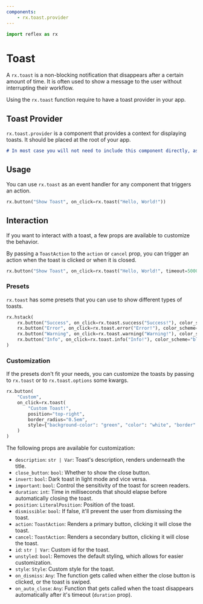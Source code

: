 ```yaml
---
components:
    - rx.toast.provider
---
```


```python exec
import reflex as rx
```

# Toast

A `rx.toast` is a non-blocking notification that disappears after a certain amount of time. It is often used to show a message to the user without interrupting their workflow.

Using the `rx.toast` function require to have a toast provider in your app.

## Toast Provider

`rx.toast.provider` is a component that provides a context for displaying toasts. It should be placed at the root of your app.

```md alert warning
# In most case you will not need to include this component directly, as it is already included in `rx.app` as the `overlay_component` for displaying connections errors.
```

## Usage

You can use `rx.toast` as an event handler for any component that triggers an action.

```python
rx.button("Show Toast", on_click=rx.toast("Hello, World!"))
```

## Interaction

If you want to interact with a toast, a few props are available to customize the behavior.

By passing a `ToastAction` to the `action` or `cancel` prop, you can trigger an action when the toast is clicked or when it is closed.

```python demo
rx.button("Show Toast", on_click=rx.toast("Hello, World!", timeout=5000, close_on_click=True))
```

### Presets

`rx.toast` has some presets that you can use to show different types of toasts.

```python demo
rx.hstack(
    rx.button("Success", on_click=rx.toast.success("Success!"), color_scheme="green"),
    rx.button("Error", on_click=rx.toast.error("Error!"), color_scheme="red"),
    rx.button("Warning", on_click=rx.toast.warning("Warning!"), color_scheme="orange"),
    rx.button("Info", on_click=rx.toast.info("Info!"), color_scheme="blue"),
)
```

### Customization

If the presets don't fit your needs, you can customize the toasts by passing to `rx.toast` or to `rx.toast.options` some kwargs.

```python demo
rx.button(
    "Custom", 
    on_click=rx.toast(
        "Custom Toast!",
        position="top-right",
        border_radius="0.5em",
        style={"background-color": "green", "color": "white", "border": "1px solid green"}
    )
)
```

The following props are available for customization:

- `description`: `str | Var`: Toast's description, renders underneath the title.
- `close_button`: `bool`: Whether to show the close button.    
- `invert`: `bool`: Dark toast in light mode and vice versa.
- `important`: `bool`: Control the sensitivity of the toast for screen readers.
- `duration`: `int`: Time in milliseconds that should elapse before automatically closing the toast.
- `position`: `LiteralPosition`: Position of the toast.
- `dismissible`: `bool`: If false, it'll prevent the user from dismissing the toast.
- `action`: `ToastAction`: Renders a primary button, clicking it will close the toast.
- `cancel`: `ToastAction`: Renders a secondary button, clicking it will close the toast.
- `id`: `str | Var`: Custom id for the toast.
- `unstyled`: `bool`: Removes the default styling, which allows for easier customization.
- `style`: `Style`: Custom style for the toast.
- `on_dismiss`: `Any`: The function gets called when either the close button is clicked, or the toast is swiped.
- `on_auto_close`: `Any`: Function that gets called when the toast disappears automatically after it's timeout (`duration` prop).
